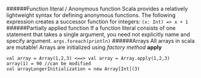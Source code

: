 ######Function literal / Anonymous function
Scala provides a relatively lightweight syntax for defining anonymous functions. The following expression creates a successor function for integers:
`(x: Int) => x + 1`
######Partially applied function
If a function literal consists of one statement that takes a single argument, you need not explicitly name and specify argument.
`args.foreach(println)`
######Arrays
All arrays in scala are mutable! Arrays are initialized using _factory method_ **apply**
```
val array = Array(1,2,3) <==> val array = Array.apply(1,2,3)
array(1) = 90 //can be modified
val arrayLongerInitialization = new Array[Int](3)
```